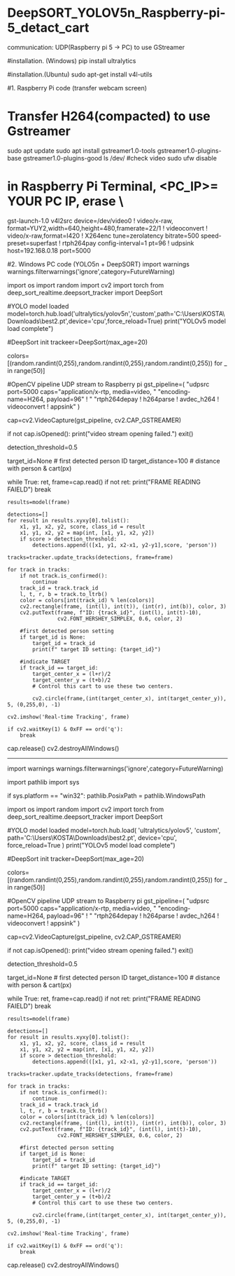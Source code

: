 # DeepSORT_YOLOV5n_Raspberry-pi-5_detact_cart

communication: UDP(Raspberry pi 5 -> PC) to use GStreamer

#installation. (Windows)
pip install ultralytics

#installation.(Ubuntu)
sudo apt-get install v4l-utils


#1. Raspberry Pi code (transfer webcam screen)
# Transfer H264(compacted) to use Gstreamer
sudo apt update
sudo apt install gstreamer1.0-tools gstreamer1.0-plugins-base gstreamer1.0-plugins-good
ls /dev/      #check video
sudo ufw disable


# in Raspberry Pi Terminal,  <PC_IP>= YOUR PC IP, erase \ 
gst-launch-1.0 v4l2src device=/dev/video0 ! video/x-raw, format=YUY2,width=640,height=480,framerate=22/1 ! videoconvert ! video/x-raw,format=I420 ! X264enc tune=zerolatency bitrate=500 speed-preset=superfast ! rtph264pay config-interval=1 pt=96 ! udpsink host=192.168.0.18 port=5000


#2. Windows PC code (YOLO5n + DeepSORT)
import warnings
warnings.filterwarnings('ignore',category=FutureWarning)

import os
import random
import cv2
import torch
from deep_sort_realtime.deepsort_tracker import DeepSort

#YOLO model loaded
model=torch.hub.load('ultralytics/yolov5n','custom',path='C:\Users\KOSTA\Downloads\best2.pt',device='cpu',force_reload=True)
print("YOLOv5 model load complete")

#DeepSort init
trackeer=DeepSort(max_age=20)

colors=[(random.randint(0,255),random.randint(0,255),random.randint(0,255)) for _ in range(50)]


#OpenCV pipeline UDP stream to Raspberry pi
gst_pipeline=(
    "udpsrc port=5000 caps=\"application/x-rtp, media=video, "
    "encoding-name=H264, payload=96\" ! "
    "rtph264depay ! h264parse ! avdec_h264 ! videoconvert ! appsink"
) 

cap=cv2.VideoCapture(gst_pipeline, cv2.CAP_GSTREAMER)

if not cap.isOpened():
    print("video stream opening failed.")
    exit()

detection_threshold=0.5

target_id=None   # first detected person ID
target_distance=100 # distance with person & cart(px)

while True:
    ret, frame=cap.read()
    if not ret:
        print("FRAME READING FAIELD")
        break

    results=model(frame)

    detections=[]
    for result in results.xyxy[0].tolist():
        x1, y1, x2, y2, score, class_id = result
        x1, y1, x2, y2 = map(int, [x1, y1, x2, y2])
        if score > detection_threshold:
            detections.append(([x1, y1, x2-x1, y2-y1],score, 'person'))

    tracks=tracker.update_tracks(detections, frame=frame)

    for track in tracks:
        if not track.is_confirmed():
            continue
        track_id = track.track_id
        l, t, r, b = track.to_ltrb()
        color = colors[int(track_id) % len(colors)]
        cv2.rectangle(frame, (int(l), int(t)), (int(r), int(b)), color, 3)
        cv2.putText(frame, f"ID: {track_id}", (int(l), int(t)-10),
                    cv2.FONT_HERSHEY_SIMPLEX, 0.6, color, 2)
        
        #first detected person setting
        if target_id is None:
            target_id = track_id
            print(f" target ID setting: {target_id}")

        #indicate TARGET
        if track_id == target_id:
            target_center_x = (l+r)/2
            target_center_y = (t+b)/2
            # Control this cart to use these two centers.

            cv2.circle(frame,(int(target_center_x), int(target_center_y)), 5, (0,255,0), -1)

    cv2.imshow('Real-time Tracking', frame)

    if cv2.waitKey(1) & 0xFF == ord('q'):
        break

cap.release()
cv2.destroyAllWindows()



--------------------------------
import warnings
warnings.filterwarnings('ignore',category=FutureWarning)

import pathlib
import sys

if sys.platform == "win32":
    pathlib.PosixPath = pathlib.WindowsPath
    
import os
import random
import cv2
import torch
from deep_sort_realtime.deepsort_tracker import DeepSort

#YOLO model loaded
model=torch.hub.load(
    'ultralytics/yolov5', 
    'custom',
    path='C:\\Users\\KOSTA\\Downloads\\best2.pt',
    device='cpu',
    force_reload=True
)
print("YOLOv5 model load complete")

#DeepSort init
tracker=DeepSort(max_age=20)

colors=[(random.randint(0,255),random.randint(0,255),random.randint(0,255)) for _ in range(50)]


#OpenCV pipeline UDP stream to Raspberry pi
gst_pipeline=(
    "udpsrc port=5000 caps=\"application/x-rtp, media=video, "
    "encoding-name=H264, payload=96\" ! "
    "rtph264depay ! h264parse ! avdec_h264 ! videoconvert ! appsink"
) 

cap=cv2.VideoCapture(gst_pipeline, cv2.CAP_GSTREAMER)

if not cap.isOpened():
    print("video stream opening failed.")
    exit()

detection_threshold=0.5

target_id=None   # first detected person ID
target_distance=100 # distance with person & cart(px)

while True:
    ret, frame=cap.read()
    if not ret:
        print("FRAME READING FAIELD")
        break

    results=model(frame)

    detections=[]
    for result in results.xyxy[0].tolist():
        x1, y1, x2, y2, score, class_id = result
        x1, y1, x2, y2 = map(int, [x1, y1, x2, y2])
        if score > detection_threshold:
            detections.append(([x1, y1, x2-x1, y2-y1],score, 'person'))

    tracks=tracker.update_tracks(detections, frame=frame)

    for track in tracks:
        if not track.is_confirmed():
            continue
        track_id = track.track_id
        l, t, r, b = track.to_ltrb()
        color = colors[int(track_id) % len(colors)]
        cv2.rectangle(frame, (int(l), int(t)), (int(r), int(b)), color, 3)
        cv2.putText(frame, f"ID: {track_id}", (int(l), int(t)-10),
                    cv2.FONT_HERSHEY_SIMPLEX, 0.6, color, 2)
        
        #first detected person setting
        if target_id is None:
            target_id = track_id
            print(f" target ID setting: {target_id}")

        #indicate TARGET
        if track_id == target_id:
            target_center_x = (l+r)/2
            target_center_y = (t+b)/2
            # Control this cart to use these two centers.

            cv2.circle(frame,(int(target_center_x), int(target_center_y)), 5, (0,255,0), -1)

    cv2.imshow('Real-time Tracking', frame)

    if cv2.waitKey(1) & 0xFF == ord('q'):
        break

cap.release()
cv2.destroyAllWindows()







